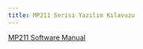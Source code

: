 ```yaml
---
title: MP211 Serisi Yazılım Kılavuzu
---
```


[MP211 Software Manual](https://www.mikrodev.com/wp-content/uploads/2025/01/PLC_SM_122024.pdf)